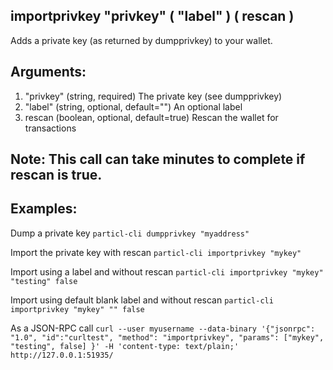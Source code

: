## importprivkey "privkey" ( "label" ) ( rescan )

Adds a private key (as returned by dumpprivkey) to your wallet.

## Arguments:
1. "privkey"          (string, required) The private key (see dumpprivkey)
2. "label"            (string, optional, default="") An optional label
3. rescan               (boolean, optional, default=true) Rescan the wallet for transactions

## Note: This call can take minutes to complete if rescan is true.

## Examples:

Dump a private key
`particl-cli dumpprivkey "myaddress"`

Import the private key with rescan
`particl-cli importprivkey "mykey"`

Import using a label and without rescan
`particl-cli importprivkey "mykey" "testing" false`

Import using default blank label and without rescan
`particl-cli importprivkey "mykey" "" false`

As a JSON-RPC call
`curl --user myusername --data-binary '{"jsonrpc": "1.0", "id":"curltest", "method": "importprivkey", "params": ["mykey", "testing", false] }' -H 'content-type: text/plain;' http://127.0.0.1:51935/`
